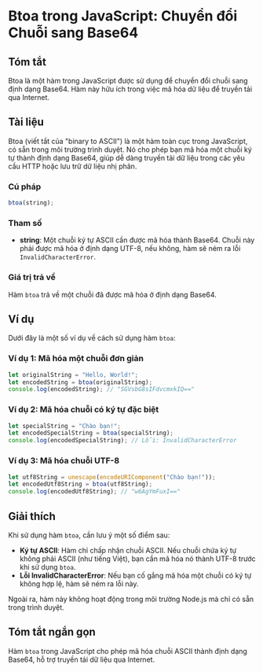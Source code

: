 <!--
Meta Description: # Btoa trong JavaScript: Chuyển đổi Chuỗi sang Base64 ## Tóm tắt Btoa là một hàm trong JavaScript được sử dụng để chuyển đổi chuỗi sang định dạng Base...
Meta Keywords: chuỗi, btoa, hàm, hóa, trong
-->

# Btoa trong JavaScript: Chuyển đổi Chuỗi sang Base64

## Tóm tắt
Btoa là một hàm trong JavaScript được sử dụng để chuyển đổi chuỗi sang định dạng Base64. Hàm này hữu ích trong việc mã hóa dữ liệu để truyền tải qua Internet.

## Tài liệu
Btoa (viết tắt của "binary to ASCII") là một hàm toàn cục trong JavaScript, có sẵn trong môi trường trình duyệt. Nó cho phép bạn mã hóa một chuỗi ký tự thành định dạng Base64, giúp dễ dàng truyền tải dữ liệu trong các yêu cầu HTTP hoặc lưu trữ dữ liệu nhị phân.

### Cú pháp
```javascript
btoa(string);
```

### Tham số
- **string**: Một chuỗi ký tự ASCII cần được mã hóa thành Base64. Chuỗi này phải được mã hóa ở định dạng UTF-8, nếu không, hàm sẽ ném ra lỗi `InvalidCharacterError`.

### Giá trị trả về
Hàm `btoa` trả về một chuỗi đã được mã hóa ở định dạng Base64.

## Ví dụ
Dưới đây là một số ví dụ về cách sử dụng hàm `btoa`:

### Ví dụ 1: Mã hóa một chuỗi đơn giản
```javascript
let originalString = "Hello, World!";
let encodedString = btoa(originalString);
console.log(encodedString); // "SGVsbG8sIFdvcmxkIQ=="
```

### Ví dụ 2: Mã hóa chuỗi có ký tự đặc biệt
```javascript
let specialString = "Chào bạn!";
let encodedSpecialString = btoa(specialString);
console.log(encodedSpecialString); // Lỗi: InvalidCharacterError
```

### Ví dụ 3: Mã hóa chuỗi UTF-8
```javascript
let utf8String = unescape(encodeURIComponent("Chào bạn!"));
let encodedUtf8String = btoa(utf8String);
console.log(encodedUtf8String); // "w6AgYmFuxI=="
```

## Giải thích
Khi sử dụng hàm `btoa`, cần lưu ý một số điểm sau:
- **Ký tự ASCII**: Hàm chỉ chấp nhận chuỗi ASCII. Nếu chuỗi chứa ký tự không phải ASCII (như tiếng Việt), bạn cần mã hóa nó thành UTF-8 trước khi sử dụng `btoa`.
- **Lỗi InvalidCharacterError**: Nếu bạn cố gắng mã hóa một chuỗi có ký tự không hợp lệ, hàm sẽ ném ra lỗi này.

Ngoài ra, hàm này không hoạt động trong môi trường Node.js mà chỉ có sẵn trong trình duyệt.

## Tóm tắt ngắn gọn
Hàm `btoa` trong JavaScript cho phép mã hóa chuỗi ASCII thành định dạng Base64, hỗ trợ truyền tải dữ liệu qua Internet.